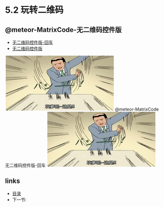 # 5.2 玩转二维码

## @meteor-MatrixCode-无二维码控件版
  
 * [无二维码控件版-回车](</src/5.2.1.xls>)
 * [无二维码控件版](</src/5.2.2.xls>)

![](images/bug.jpg?raw=true)
@meteor-MatrixCode无二维码控件版-回车
![](images/bug.jpg?raw=true)

## links
  * [目录](<preface.md>)
  * 下一节: [](<01.1.md>)
